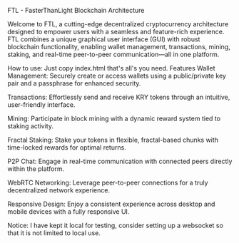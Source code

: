 FTL - FasterThanLight Blockchain Architecture

Welcome to FTL, a cutting-edge decentralized cryptocurrency architecture designed to empower users with a seamless and feature-rich experience. FTL combines a unique graphical user interface (GUI) with robust blockchain functionality, enabling wallet management, transactions, mining, staking, and real-time peer-to-peer communication—all in one platform.

How to use: Just copy index.html that's all's you need.
Features
Wallet Management: Securely create or access wallets using a public/private key pair and a passphrase for enhanced security.

Transactions: Effortlessly send and receive KRY tokens through an intuitive, user-friendly interface.

Mining: Participate in block mining with a dynamic reward system tied to staking activity.

Fractal Staking: Stake your tokens in flexible, fractal-based chunks with time-locked rewards for optimal returns.

P2P Chat: Engage in real-time communication with connected peers directly within the platform.

WebRTC Networking: Leverage peer-to-peer connections for a truly decentralized network experience.

Responsive Design: Enjoy a consistent experience across desktop and mobile devices with a fully responsive UI.

Notice: I have kept it local for testing, consider setting up a websocket so that it is not limited to local use.
